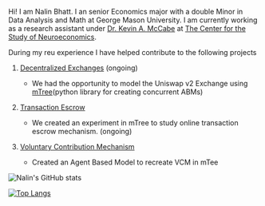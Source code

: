 Hi! I am Nalin Bhatt. I an senior Economics major with a double Minor in Data Analysis and Math at George Mason University. 
I am currently working as a research assistant under [Dr. Kevin A. McCabe](https://github.com/Kmccabe) at 
[The Center for the Study of Neuroeconomics](https://github.com/gmucsn). 

During my reu experience I have helped contribute to the following projects <br>

1. [Decentralized Exchanges](https://github.com/gmucsn/workshop_2021/tree/main/project_amm) (ongoing)
    * We had the opportunity to model the Uniswap v2 Exchange using [mTree](https://github.com/gmucsn/mTree)(python library for creating concurrent ABMs) 

2. [Transaction Escrow](https://github.com/gmucsn/reu_2020_main) 
    * We created an experiment in mTree to study online transaction escrow mechanism. (ongoing)
  
3. [Voluntary Contribution Mechanism](https://github.com/gmucsn/reu_2020_vcm)
    * Created an Agent Based Model to recreate VCM in mTee


![Nalin's GitHub stats](https://github-readme-stats.vercel.app/api?username=nalinbhatt&count_private=true)

[![Top Langs](https://github-readme-stats.vercel.app/api/top-langs/?username=nalinbhatt)](https://github.com/anuraghazra/github-readme-stats)



